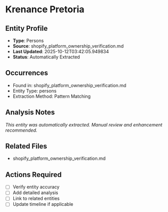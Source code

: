 # Krenance Pretoria

## Entity Profile
- **Type**: Persons
- **Source**: shopify_platform_ownership_verification.md
- **Last Updated**: 2025-10-12T03:42:05.949834
- **Status**: Automatically Extracted

## Occurrences
- Found in: shopify_platform_ownership_verification.md
- Entity Type: persons
- Extraction Method: Pattern Matching

## Analysis Notes
*This entity was automatically extracted. Manual review and enhancement recommended.*

## Related Files
- shopify_platform_ownership_verification.md

## Actions Required
- [ ] Verify entity accuracy
- [ ] Add detailed analysis
- [ ] Link to related entities
- [ ] Update timeline if applicable
